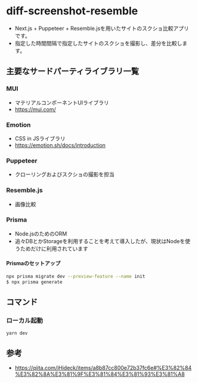 # diff-screenshot-resemble
- Next.js + Puppeteer + Resemble.jsを用いたサイトのスクショ比較アプリです。
- 指定した時間間隔で指定したサイトのスクショを撮影し、差分を比較します。

## 主要なサードパーティライブラリ一覧
### MUI
- マテリアルコンポーネントUIライブラリ
- https://mui.com/

### Emotion
- CSS in JSライブラリ
- https://emotion.sh/docs/introduction

### Puppeteer
- クローリングおよびスクショの撮影を担当

### Resemble.js
- 画像比較

### Prisma
- Node.jsのためのORM
- 追々DBとかStorageを利用することを考えて導入したが、現状はNodeを使うためだけに利用されています

#### Prismaのセットアップ

```zsh
npx prisma migrate dev --preview-feature --name init
$ npx prisma generate
```

## コマンド
### ローカル起動
```
yarn dev
```

## 参考
- https://qiita.com/iHideck/items/a8b87cc800e72b37fc6e#%E3%82%84%E3%82%8A%E3%81%9F%E3%81%84%E3%81%93%E3%81%A8